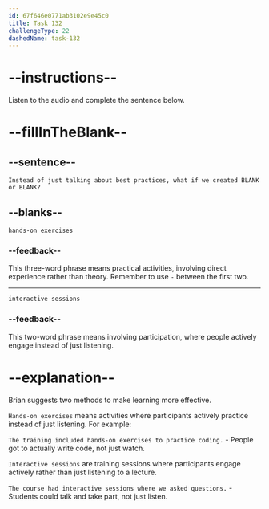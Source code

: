 ```yaml
---
id: 67f646e0771ab3102e9e45c0
title: Task 132
challengeType: 22
dashedName: task-132
---
```


<!-- (audio) Brian: Instead of just talking about best practices, what if we created hands-on exercises or interactive sessions? -->

# --instructions--

Listen to the audio and complete the sentence below.

# --fillInTheBlank--

## --sentence--

`Instead of just talking about best practices, what if we created BLANK or BLANK?`

## --blanks--

`hands-on exercises`

### --feedback--

This three-word phrase means practical activities, involving direct experience rather than theory. Remember to use `-` between the first two.

---

`interactive sessions`

### --feedback--

This two-word phrase means involving participation, where people actively engage instead of just listening.

# --explanation--

Brian suggests two methods to make learning more effective.

`Hands-on exercises` means activities where participants actively practice instead of just listening. For example:

`The training included hands-on exercises to practice coding.` - People got to actually write code, not just watch.

`Interactive sessions` are training sessions where participants engage actively rather than just listening to a lecture.

`The course had interactive sessions where we asked questions.` - Students could talk and take part, not just listen.
